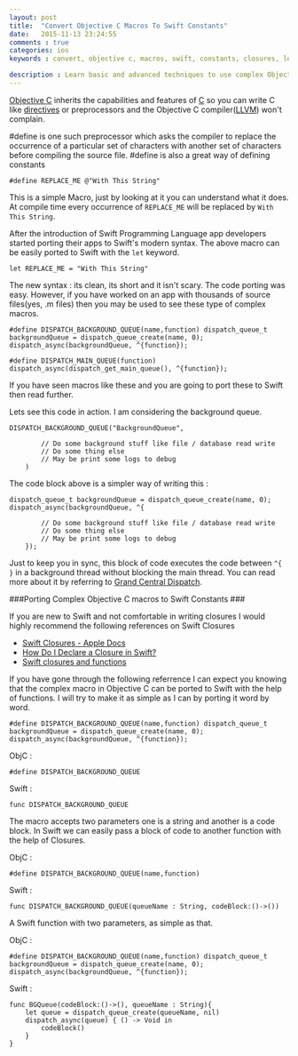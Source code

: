 ```yaml
---
layout: post
title:  "Convert Objective C Macros To Swift Constants"
date:   2015-11-13 23:24:55
comments : true
categories: ios
keywords : convert, objective c, macros, swift, constants, closures, let, \#define, objc

description : Learn basic and advanced techniques to use complex Objective C macros in Swift.
---
```


[Objective C]() inherits the capabilities and features of [C]() so you can write C like [directives]() or preprocessors and the Objective C compiler([LLVM]()) won't complain. 

\#define is one such preprocessor which asks the compiler to replace the occurrence of a particular set of characters with another set of characters before compiling the source file. #define is also a great way of defining constants

	#define REPLACE_ME @"With This String"

This is a simple Macro, just by looking at it you can understand what it does. At compile time every occurrence of `REPLACE_ME` will be replaced by `With This String`.

After the introduction of Swift Programming Language app developers started porting their apps to Swift's modern syntax. The above macro can be easily ported to Swift with the `let` keyword.

	let REPLACE_ME = "With This String"

The new syntax : its clean, its short and it isn't scary. The code porting was easy. However, if you have worked on an app with thousands of source files(yes, .m files) then you may be used to see these type of complex macros. 

	#define DISPATCH_BACKGROUND_QUEUE(name,function) dispatch_queue_t backgroundQueue = dispatch_queue_create(name, 0); dispatch_async(backgroundQueue, ^{function});
	
	#define DISPATCH_MAIN_QUEUE(function) dispatch_async(dispatch_get_main_queue(), ^{function});

If you have seen macros like these and you are going to port these to Swift then read further.

Lets see this code in action. I am considering the background queue. 

	DISPATCH_BACKGROUND_QUEUE("BackgroundQueue",
			
			// Do some background stuff like file / database read write
			// Do some thing else
			// May be print some logs to debug 
		)

The code block above is a simpler way of writing this : 

	dispatch_queue_t backgroundQueue = dispatch_queue_create(name, 0); 
	dispatch_async(backgroundQueue, ^{
			
			// Do some background stuff like file / database read write
			// Do some thing else
			// May be print some logs to debug 
		});

Just to keep you in sync, this block of code executes the code between `^{ }` in a background thread without blocking the main thread. You can read more about it by referring to [Grand Central Dispatch]().

###Porting Complex Objective C macros to Swift Constants ###

If you are new to Swift and not comfortable in writing closures I would highly recommend the following references on Swift Closures

- [Swift Closures - Apple Docs](https://developer.apple.com/library/ios/documentation/Swift/Conceptual/Swift_Programming_Language/Closures.html)
- [How Do I Declare a Closure in Swift?](http://fuckingclosuresyntax.com/)
- [Swift closures and functions](http://fuckingswiftblocksyntax.com/)

If you have gone through the following referrence I can expect you knowing that the complex macro in Objective C can be ported to Swift with the help of functions. I will try to make it as simple as I can by porting it word by word.

	#define DISPATCH_BACKGROUND_QUEUE(name,function) dispatch_queue_t backgroundQueue = dispatch_queue_create(name, 0); 									dispatch_async(backgroundQueue, ^{function});

ObjC : 
	
	#define DISPATCH_BACKGROUND_QUEUE

Swift : 
	
	func DISPATCH_BACKGROUND_QUEUE

The macro accepts two parameters one is a string and another is a code block. In Swift we can easily pass a block of code to another function with the help of Closures.

ObjC : 
	
	#define DISPATCH_BACKGROUND_QUEUE(name,function)

Swift : 
	
	func DISPATCH_BACKGROUND_QUEUE(queueName : String, codeBlock:()->())

A Swift function with two parameters, as simple as that.

ObjC : 

	#define DISPATCH_BACKGROUND_QUEUE(name,function) dispatch_queue_t backgroundQueue = dispatch_queue_create(name, 0); 																	dispatch_async(backgroundQueue, ^{function});

Swift : 

	func BGQueue(codeBlock:()->(), queueName : String){
	    let queue = dispatch_queue_create(queueName, nil)
	    dispatch_async(queue) { () -> Void in
	        codeBlock()
	    }
	}
